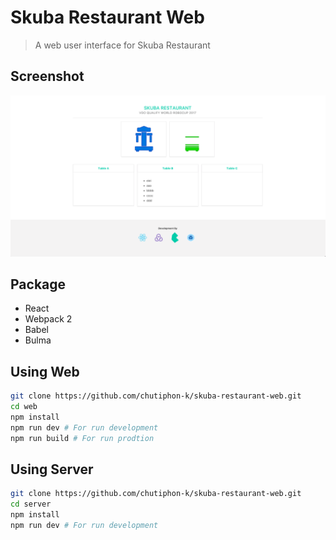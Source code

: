 # Skuba Restaurant Web

> A web user interface for Skuba Restaurant

## Screenshot

<p align="center">
	<img src="https://github.com/chutiphon-k/skuba-restaurant-web/blob/master/screenshots/home.png">
</p>

## Package
- React
- Webpack 2
- Babel
- Bulma

## Using Web
```bash
git clone https://github.com/chutiphon-k/skuba-restaurant-web.git
cd web
npm install
npm run dev # For run development
npm run build # For run prodtion
```

## Using Server
```bash
git clone https://github.com/chutiphon-k/skuba-restaurant-web.git
cd server
npm install
npm run dev # For run development
```